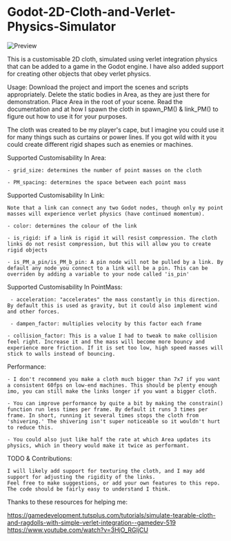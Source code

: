 # Godot-2D-Cloth-and-Verlet-Physics-Simulator
![Preview](https://cdn.discordapp.com/attachments/477074702662369280/895659299341217822/2021-10-07_19-57-20.gif)

This is a customisable 2D cloth, simulated using verlet integration physics that can be added to a game in the Godot engine.
I have also added support for creating other objects that obey verlet physics.

Usage:
Download the project and import the scenes and scripts appropriately. Delete the static bodies in Area, as they are just there for demonstration.
Place Area in the root of your scene. Read the documentation and at how I spawn the cloth in spawn_PM() & link_PM() to figure out how to use it for your purposes.

The cloth was created to be my player's cape, but I imagine you could use it for many things such as curtains or power lines. 
If you got wild with it you could create different rigid shapes such as enemies or machines.

  Supported Customisability In Area:
	
    - grid_size: determines the number of point masses on the cloth
		
    - PM_spacing: determines the space between each point mass
		
  Supported Customisability In Link:
	
    Note that a link can connect any two Godot nodes, though only my point masses will experience verlet physics (have continued momentum).
		
    - color: determines the colour of the link
		
    - is_rigid: if a link is rigid it will resist compression. The cloth links do not resist compression, but this will allow you to create rigid objects
		
    - is_PM_a_pin/is_PM_b_pin: A pin node will not be pulled by a link. By default any node you connect to a link will be a pin. This can be overriden by adding a variable to your node called 'is_pin'
   
  Supported Customisability In PointMass:
   
	 - acceleration: "accelerates" the mass constantly in this direction. By default this is used as gravity, but it could also implement wind and other forces.
   
	 - dampen_factor: multiplies velocity by this factor each frame
  
	- collision_factor: This is a value I had to tweak to make collision feel right. Increase it and the mass will become more bouncy and experience more friction. If it is set too low, high speed masses will stick to walls instead of bouncing.



  Performance:
  
    - I don't recommend you make a cloth much bigger than 7x7 if you want a consistent 60fps on low-end machines. This should be plenty enough imo, you can still make the links longer if you want a bigger cloth.
	
    - You can improve performance by quite a bit by making the constrain() function run less times per frame. By default it runs 3 times per frame. In short, running it several times stops the cloth from 'shivering.' The shivering isn't super noticeable so it wouldn't hurt to reduce this.
	
    - You could also just like half the rate at which Area updates its physics, which in theory would make it twice as performant.
    
  TODO & Contributions:
	
    I will likely add support for texturing the cloth, and I may add support for adjusting the rigidity of the links.
    Feel free to make suggestions, or add your own features to this repo. The code should be fairly easy to understand I think.

Thanks to these resources for helping me:

https://gamedevelopment.tutsplus.com/tutorials/simulate-tearable-cloth-and-ragdolls-with-simple-verlet-integration--gamedev-519
https://www.youtube.com/watch?v=3HjO_RGIjCU
